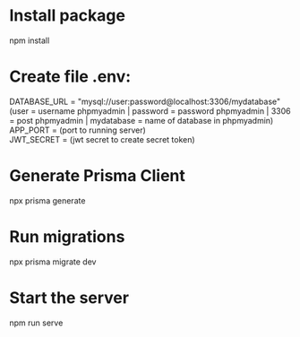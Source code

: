 # Install package
npm install

# Create file .env:<br>
DATABASE_URL = "mysql://user:password@localhost:3306/mydatabase" <br>
(user = username phpmyadmin | password = password phpmyadmin | 3306 = post phpmyadmin | mydatabase = name of database in phpmyadmin) <br>
APP_PORT = (port to running server) <br>
JWT_SECRET = (jwt secret to create secret token)<br>

# Generate Prisma Client
npx prisma generate

# Run migrations
npx prisma migrate dev

# Start the server
npm run serve
